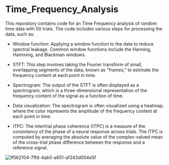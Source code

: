 # Time_Frequency_Analysis

This repository contains code for an Time Frequency analysis of random time data with 50 trials. The code includes various steps for processing the data, such as:

- Window function: Applying a window function to the data to reduce spectral leakage. Common window functions include the Hanning, Hamming, and Blackman windows.

- STFT: This step involves taking the Fourier transform of small, overlapping segments of the data, known as "frames," to estimate the frequency content at each point in time.

- Spectrogram: The output of the STFT is often displayed as a spectrogram, which is a three-dimensional representation of the frequency content of the signal as a function of time.

- Data visualization: The spectrogram is often visualized using a heatmap, where the color represents the amplitude of the frequency content at each point in time.

- ITPC: The intertrial phase coherence (ITPC) is a measure of the consistency of the phase of a neural response across trials. The ITPC is computed by averaging the absolute value of the complex-valued mean of the cross-trial phase difference between the response and a reference signal.

![ff562104-7ffd-4ab5-a651-af243d004e5f](https://user-images.githubusercontent.com/60902991/212781411-4336ebef-1d17-4a2d-84c6-1b8cac541623.png)
